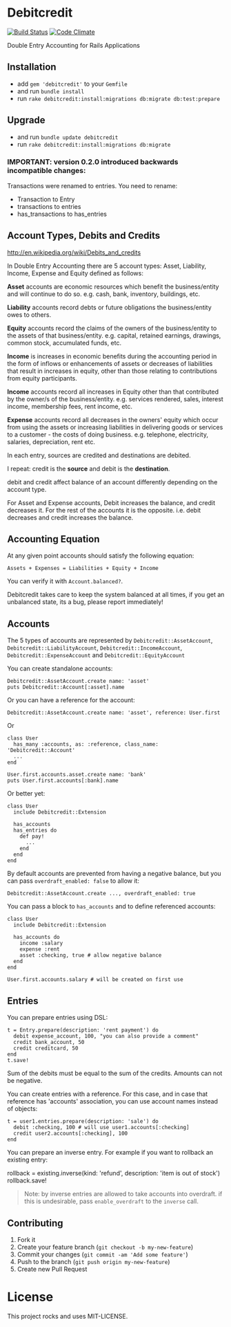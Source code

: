 # Debitcredit

[![Build Status](https://travis-ci.org/vitaly/debitcredit.png)](https://travis-ci.org/vitaly/debitcredit)
[![Code Climate](https://codeclimate.com/github/vitaly/debitcredit.png)](https://codeclimate.com/github/vitaly/debitcredit)

Double Entry Accounting for Rails Applications

## Installation

* add `gem 'debitcredit'` to your `Gemfile`
* and run `bundle install`
* run `rake debitcredit:install:migrations db:migrate db:test:prepare`

## Upgrade

* and run `bundle update debitcredit`
* run `rake debitcredit:install:migrations db:migrate`

### IMPORTANT: version 0.2.0 introduced backwards incompatible changes:

Transactions were renamed to entries. You need to rename:

* Transaction to Entry
* transactions to entries
* has_transactions to has_entries

## Account Types, Debits and Credits

<http://en.wikipedia.org/wiki/Debits_and_credits>

In Double Entry Accounting there are 5 account types: Asset, Liability, Income,
Expense and Equity defined as follows:

**Asset** accounts are economic resources which benefit the business/entity and
will continue to do so. e.g. cash, bank, inventory, buildings, etc.

**Liability** accounts record debts or future obligations the business/entity
owes to others.

**Equity** accounts record the claims of the owners of the business/entity to
the assets of that business/entity. e.g. capital, retained earnings, drawings,
common stock, accumulated funds, etc.

**Income** is increases in economic benefits during the accounting period in
the form of inflows or enhancements of assets or decreases of liabilities that
result in increases in equity, other than those relating to contributions from
equity participants.

**Income** accounts record all increases in Equity other than that contributed
by the owner/s of the business/entity. e.g. services rendered, sales, interest
income, membership fees, rent income, etc.

**Expense** accounts record all decreases in the owners' equity which occur
from using the assets or increasing liabilities in delivering goods or services
to a customer - the costs of doing business. e.g. telephone, electricity,
salaries, depreciation, rent etc.

In each entry, sources are credited and destinations are debited.

I repeat: credit is the **source** and debit is the **destination**.

debit and credit affect balance of an account differently depending on the
account type.

For Asset and Expense accounts, Debit increases the balance, and credit
decreases it. For the rest of the accounts it is the opposite. i.e. debit
decreases and credit increases the balance.

## Accounting Equation

At any given point accounts should satisfy the following equation:

    Assets + Expenses = Liabilities + Equity + Income

You can verify it with `Account.balanced?`.

Debitcredit takes care to keep the system balanced at all times, if you get an
unbalanced state, its a bug, please report immediately!

## Accounts

The 5 types of accounts are represented by `Debitcredit::AssetAccount`,
`Debitcredit::LiabilityAccount`, `Debitcredit::IncomeAccount`, `Debitcredit::ExpenseAccount` and `Debitcredit::EquityAccount`

You can create standalone accounts:

    Debitcredit::AssetAccount.create name: 'asset'
    puts Debitcredit::Account[:asset].name

Or you can have a reference for the account:

    Debitcredit::AssetAccount.create name: 'asset', reference: User.first

Or

    class User
      has_many :accounts, as: :reference, class_name: 'Debitcredit::Account'
      ...
    end

    User.first.accounts.asset.create name: 'bank'
    puts User.first.accounts[:bank].name

Or better yet:

    class User
      include Debitcredit::Extension

      has_accounts
      has_entries do
        def pay!
          ...
        end
      end
    end

By default accounts are prevented from having a negative balance, but you can
pass `overdraft_enabled: false` to allow it:

    Debitcredit::AssetAccount.create ..., overdraft_enabled: true

You can pass a block to `has_accounts` and to define referenced accounts:

    class User
      include Debitcredit::Extension

      has_accounts do
        income :salary
        expense :rent
        asset :checking, true # allow negative balance
      end
    end

    User.first.accounts.salary # will be created on first use

## Entries

You can prepare entries using DSL:

    t = Entry.prepare(description: 'rent payment') do
      debit expense_account, 100, "you can also provide a comment"
      credit bank_account, 50
      credit creditcard, 50
    end
    t.save!

Sum of the debits must be equal to the sum of the credits. Amounts can not be
negative.

You can create entries with a reference. For this case, and in case that
reference has 'accounts' association, you can use account names instead of objects:

    t = user1.entries.prepare(description: 'sale') do
      debit :checking, 100 # will use user1.accounts[:checking]
      credit user2.accounts[:checking], 100
    end

You can prepare an inverse entry. For example if you want to rollback an
existing entry:

rollback = existing.inverse(kind: 'refund', description: 'item is out of stock')
rollback.save!

> Note: by inverse entries are allowed to take accounts into overdraft. if
> this is undesirable, pass `enable_overdraft` to the `inverse` call.

## Contributing

1. Fork it
2. Create your feature branch (`git checkout -b my-new-feature`)
3. Commit your changes (`git commit -am 'Add some feature'`)
4. Push to the branch (`git push origin my-new-feature`)
5. Create new Pull Request

# License

This project rocks and uses MIT-LICENSE.